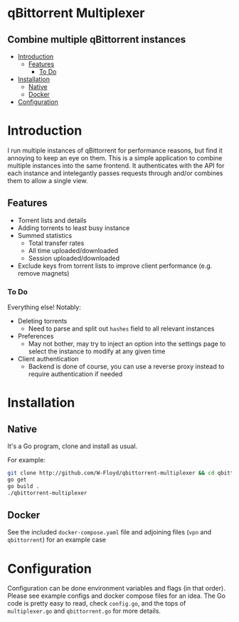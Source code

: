 # qBittorrent Multiplexer <!-- omit from toc -->
## Combine multiple qBittorrent instances <!-- omit from toc -->

- [Introduction](#introduction)
  - [Features](#features)
    - [To Do](#to-do)
- [Installation](#installation)
  - [Native](#native)
  - [Docker](#docker)
- [Configuration](#configuration)

# Introduction

I run multiple instances of qBittorrent for performance reasons, but find it annoying to keep an eye on them.
This is a simple application to combine multiple instances into the same frontend.
It authenticates with the API for each instance and intelegantly passes requests through and/or combines them to allow a single view.

## Features

- Torrent lists and details
- Adding torrents to least busy instance
- Summed statistics
  - Total transfer rates
  - All time uploaded/downloaded
  - Session uploaded/downloaded
- Exclude keys from torrent lists to improve client performance (e.g. remove magnets)

### To Do

Everything else! Notably:

- Deleting torrents
  - Need to parse and split out `hashes` field to all relevant instances
- Preferences
  - May not bother, may try to inject an option into the settings page to select the instance to modify at any given time
- Client authentication
  - Backend is done of course, you can use a reverse proxy instead to require authentication if needed

# Installation

## Native
It's a Go program, clone and install as usual.

For example:

```sh
git clone http://github.com/W-Floyd/qbittorrent-multiplexer && cd qbittorrent-multiplexer
go get
go build .
./qbittorrent-multiplexer 
```

## Docker

See the included `docker-compose.yaml` file and adjoining files (`vpn` and `qbittorrent`) for an example case

# Configuration

Configuration can be done environment variables and flags (in that order).
Please see example configs and docker compose files for an idea.
The Go code is pretty easy to read, check `config.go`, and the tops of `multiplexer.go` and `qbittorrent.go` for more details.